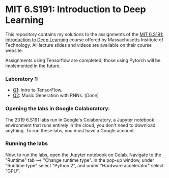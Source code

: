 # MIT 6.S191: Introduction to Deep Learning

This repository contains my solutions to the assignments of the [MIT 6.S191: Introduction to Deep Learning](http://introtodeeplearning.com) course offered by Massachusetts Institute of Technology. All lecture slides and videos are available on their course website.

Assignments using Tensorflow are completed, those using Pytorch will be implemented in the future.

### Laboratory 1:
- [Q1](https://github.com/jariasf/MIT-6.S191/blob/master/lab1/Part1_tensorflow.ipynb): Intro to TensorFlow.
- [Q2](https://github.com/jariasf/MIT-6.S191/blob/master/lab1/Part2_music_generation.ipynb): Music Generation with RNNs. (_Done_)


### Opening the labs in Google Colaboratory:
The 2019 6.S191 labs run in Google's Colaboratory, a Jupyter notebook environment that runs entirely in the cloud, you don't need to download anything. To run these labs, you must have a Google account.

### Running the labs
Now, to run the labs, open the Jupyter notebook on Colab. Navigate to the "Runtime" tab --> "Change runtime type". In the pop-up window, under "Runtime type" select "Python 2", and under "Hardware accelerator" select "GPU".
